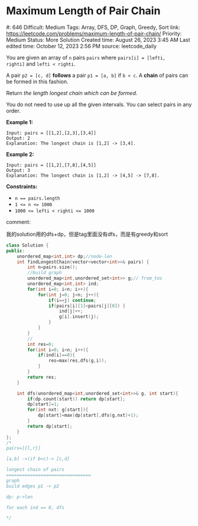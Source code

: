 # Maximum Length of Pair Chain

#: 646
Difficult: Medium
Tags: Array, DFS, DP, Graph, Greedy, Sort
link: https://leetcode.com/problems/maximum-length-of-pair-chain/
Priority: Medium
Status: More Solution
Created time: August 26, 2023 3:45 AM
Last edited time: October 12, 2023 2:56 PM
source: leetcode_daily

You are given an array of `n` pairs `pairs` where `pairs[i] = [lefti, righti]` and `lefti < righti`.

A pair `p2 = [c, d]` **follows** a pair `p1 = [a, b]` if `b < c`. A **chain** of pairs can be formed in this fashion.

Return *the length longest chain which can be formed*.

You do not need to use up all the given intervals. You can select pairs in any order.

**Example 1:**

```
Input: pairs = [[1,2],[2,3],[3,4]]
Output: 2
Explanation: The longest chain is [1,2] -> [3,4].

```

**Example 2:**

```
Input: pairs = [[1,2],[7,8],[4,5]]
Output: 3
Explanation: The longest chain is [1,2] -> [4,5] -> [7,8].

```

**Constraints:**

- `n == pairs.length`
- `1 <= n <= 1000`
- `1000 <= lefti < righti <= 1000`

comment:

我的solution用的dfs+dp，但是tag里面没有dfs，而是有greedy和sort

```cpp
class Solution {
public:
    unordered_map<int,int> dp;//node-len
    int findLongestChain(vector<vector<int>>& pairs) {
        int n=pairs.size();
        //build graph
        unordered_map<int,unordered_set<int>> g;// from_tos
        unordered_map<int,int> ind;
        for(int i=0; i<n; i++){
            for(int j=0; j<n; j++){
                if(i==j) continue;
                if(pairs[i][1]<pairs[j][0]) {
                    ind[j]++;
                    g[i].insert(j);
                }
            }
        }
        //
        int res=0;
        for(int i=0; i<n; i++){
            if(ind[i]==0){
                res=max(res,dfs(g,i));
            }
        }
        return res;
    }

    int dfs(unordered_map<int,unordered_set<int>>& g, int start){
        if(dp.count(start)) return dp[start];
        dp[start]=1;
        for(int nxt: g[start]){
            dp[start]=max(dp[start],dfs(g,nxt)+1);
        }
        return dp[start];
    }
};
/*
pairs=[{l,r}]

[a,b] ->(if b<c)-> [c,d] 

longest chain of pairs
================================
graph
build edges p1 -> p2

dp: p->len

for each ind == 0, dfs

*/
```